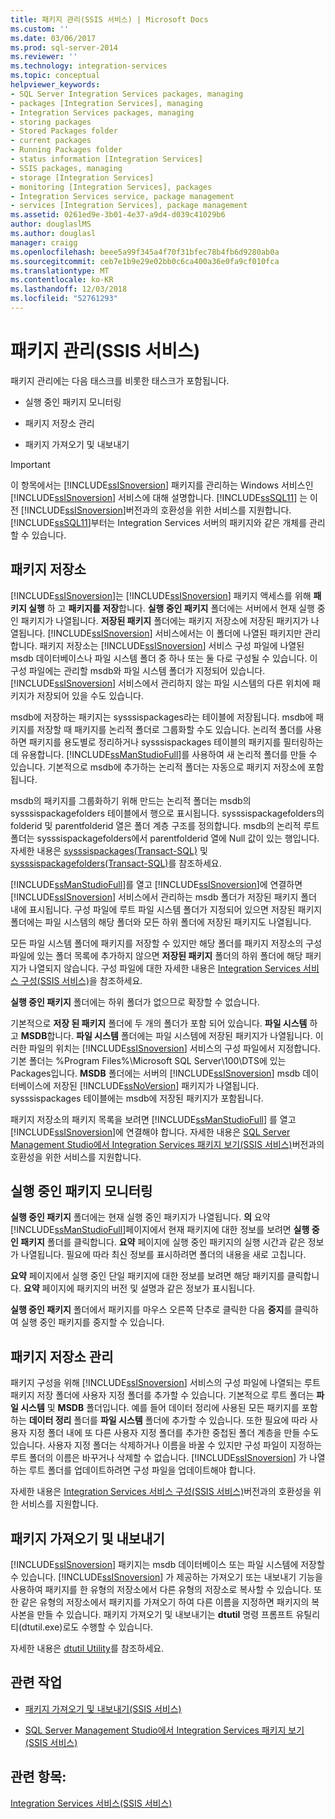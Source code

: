 ```yaml
---
title: 패키지 관리(SSIS 서비스) | Microsoft Docs
ms.custom: ''
ms.date: 03/06/2017
ms.prod: sql-server-2014
ms.reviewer: ''
ms.technology: integration-services
ms.topic: conceptual
helpviewer_keywords:
- SQL Server Integration Services packages, managing
- packages [Integration Services], managing
- Integration Services packages, managing
- storing packages
- Stored Packages folder
- current packages
- Running Packages folder
- status information [Integration Services]
- SSIS packages, managing
- storage [Integration Services]
- monitoring [Integration Services], packages
- Integration Services service, package management
- services [Integration Services], package management
ms.assetid: 0261ed9e-3b01-4e37-a9d4-d039c41029b6
author: douglaslMS
ms.author: douglasl
manager: craigg
ms.openlocfilehash: beee5a99f345a4f70f31bfec78b4fb6d9280ab0a
ms.sourcegitcommit: ceb7e1b9e29e02bb0c6ca400a36e0fa9cf010fca
ms.translationtype: MT
ms.contentlocale: ko-KR
ms.lasthandoff: 12/03/2018
ms.locfileid: "52761293"
---
```

# <a name="package-management-ssis-service"></a>패키지 관리(SSIS 서비스)
  패키지 관리에는 다음 태스크를 비롯한 태스크가 포함됩니다.  
  
-   실행 중인 패키지 모니터링  
  
-   패키지 저장소 관리  
  
-   패키지 가져오기 및 내보내기  
  
> [!IMPORTANT]  
>  이 항목에서는 [!INCLUDE[ssISnoversion](../../includes/ssisnoversion-md.md)] 패키지를 관리하는 Windows 서비스인 [!INCLUDE[ssISnoversion](../../includes/ssisnoversion-md.md)] 서비스에 대해 설명합니다. [!INCLUDE[ssSQL11](../../includes/sssql11-md.md)] 는 이전 [!INCLUDE[ssISnoversion](../../includes/ssisnoversion-md.md)]버전과의 호환성을 위한 서비스를 지원합니다. [!INCLUDE[ssSQL11](../../includes/sssql11-md.md)]부터는 Integration Services 서버의 패키지와 같은 개체를 관리할 수 있습니다.  
  
## <a name="package-store"></a>패키지 저장소  
 [!INCLUDE[ssISnoversion](../../includes/ssisnoversion-md.md)]는 [!INCLUDE[ssISnoversion](../../includes/ssisnoversion-md.md)] 패키지 액세스를 위해 **패키지 실행** 하 고 **패키지를 저장**합니다. **실행 중인 패키지** 폴더에는 서버에서 현재 실행 중인 패키지가 나열됩니다. **저장된 패키지** 폴더에는 패키지 저장소에 저장된 패키지가 나열됩니다. [!INCLUDE[ssISnoversion](../../includes/ssisnoversion-md.md)] 서비스에서는 이 폴더에 나열된 패키지만 관리합니다. 패키지 저장소는 [!INCLUDE[ssISnoversion](../../includes/ssisnoversion-md.md)] 서비스 구성 파일에 나열된 msdb 데이터베이스나 파일 시스템 폴더 중 하나 또는 둘 다로 구성될 수 있습니다. 이 구성 파일에는 관리할 msdb와 파일 시스템 폴더가 지정되어 있습니다. [!INCLUDE[ssISnoversion](../../includes/ssisnoversion-md.md)] 서비스에서 관리하지 않는 파일 시스템의 다른 위치에 패키지가 저장되어 있을 수도 있습니다.  
  
 msdb에 저장하는 패키지는 sysssispackages라는 테이블에 저장됩니다. msdb에 패키지를 저장할 때 패키지를 논리적 폴더로 그룹화할 수도 있습니다. 논리적 폴더를 사용하면 패키지를 용도별로 정리하거나 sysssispackages 테이블의 패키지를 필터링하는 데 유용합니다. [!INCLUDE[ssManStudioFull](../../includes/ssmanstudiofull-md.md)]를 사용하여 새 논리적 폴더를 만들 수 있습니다. 기본적으로 msdb에 추가하는 논리적 폴더는 자동으로 패키지 저장소에 포함됩니다.  
  
 msdb의 패키지를 그룹화하기 위해 만드는 논리적 폴더는 msdb의 sysssispackagefolders 테이블에서 행으로 표시됩니다. sysssispackagefolders의 folderid 및 parentfolderid 열은 폴더 계층 구조를 정의합니다. msdb의 논리적 루트 폴더는 sysssispackagefolders에서 parentfolderid 열에 Null 값이 있는 행입니다. 자세한 내용은 [sysssispackages&#40;Transact-SQL&#41;](/sql/relational-databases/system-tables/sysssispackages-transact-sql) 및 [sysssispackagefolders&#40;Transact-SQL&#41;](/sql/relational-databases/system-tables/sysssispackagefolders-transact-sql)를 참조하세요.  
  
 [!INCLUDE[ssManStudioFull](../../includes/ssmanstudiofull-md.md)]를 열고 [!INCLUDE[ssISnoversion](../../includes/ssisnoversion-md.md)]에 연결하면 [!INCLUDE[ssISnoversion](../../includes/ssisnoversion-md.md)] 서비스에서 관리하는 msdb 폴더가 저장된 패키지 폴더 내에 표시됩니다. 구성 파일에 루트 파일 시스템 폴더가 지정되어 있으면 저장된 패키지 폴더에는 파일 시스템의 해당 폴더와 모든 하위 폴더에 저장된 패키지도 나열됩니다.  
  
 모든 파일 시스템 폴더에 패키지를 저장할 수 있지만 해당 폴더를 패키지 저장소의 구성 파일에 있는 폴더 목록에 추가하지 않으면 **저장된 패키지** 폴더의 하위 폴더에 해당 패키지가 나열되지 않습니다. 구성 파일에 대한 자세한 내용은 [Integration Services 서비스 구성&#40;SSIS 서비스&#41;](integration-services-service-ssis-service.md)을 참조하세요.  
  
 **실행 중인 패키지** 폴더에는 하위 폴더가 없으므로 확장할 수 없습니다.  
  
 기본적으로 **저장 된 패키지** 폴더에 두 개의 폴더가 포함 되어 있습니다. **파일 시스템** 하 고 **MSDB**합니다. **파일 시스템** 폴더에는 파일 시스템에 저장된 패키지가 나열됩니다. 이러한 파일의 위치는 [!INCLUDE[ssISnoversion](../../includes/ssisnoversion-md.md)] 서비스의 구성 파일에서 지정합니다. 기본 폴더는 %Program Files%\Microsoft SQL Server\100\DTS에 있는 Packages입니다. **MSDB** 폴더에는 서버의 [!INCLUDE[ssISnoversion](../../includes/ssisnoversion-md.md)] msdb 데이터베이스에 저장된 [!INCLUDE[ssNoVersion](../../includes/ssnoversion-md.md)] 패키지가 나열됩니다. sysssispackages 테이블에는 msdb에 저장된 패키지가 포함됩니다.  
  
 패키지 저장소의 패키지 목록을 보려면 [!INCLUDE[ssManStudioFull](../../includes/ssmanstudiofull-md.md)] 를 열고 [!INCLUDE[ssISnoversion](../../includes/ssisnoversion-md.md)]에 연결해야 합니다. 자세한 내용은 [SQL Server Management Studio에서 Integration Services 패키지 보기&#40;SSIS 서비스&#41;](../view-integration-services-packages-in-sql-server-management-studio-ssis-service.md)버전과의 호환성을 위한 서비스를 지원합니다.  
  
## <a name="monitoring-running-packages"></a>실행 중인 패키지 모니터링  
 **실행 중인 패키지** 폴더에는 현재 실행 중인 패키지가 나열됩니다. **의** 요약 [!INCLUDE[ssManStudioFull](../../includes/ssmanstudiofull-md.md)]페이지에서 현재 패키지에 대한 정보를 보려면 **실행 중인 패키지** 폴더를 클릭합니다. **요약** 페이지에 실행 중인 패키지의 실행 시간과 같은 정보가 나열됩니다. 필요에 따라 최신 정보를 표시하려면 폴더의 내용을 새로 고칩니다.  
  
 **요약** 페이지에서 실행 중인 단일 패키지에 대한 정보를 보려면 해당 패키지를 클릭합니다. **요약** 페이지에 패키지의 버전 및 설명과 같은 정보가 표시됩니다.  
  
 **실행 중인 패키지** 폴더에서 패키지를 마우스 오른쪽 단추로 클릭한 다음 **중지**를 클릭하여 실행 중인 패키지를 중지할 수 있습니다.  
  
## <a name="managing-package-storage"></a>패키지 저장소 관리  
 패키지 구성을 위해 [!INCLUDE[ssISnoversion](../../includes/ssisnoversion-md.md)] 서비스의 구성 파일에 나열되는 루트 패키지 저장 폴더에 사용자 지정 폴더를 추가할 수 있습니다. 기본적으로 루트 폴더는 **파일 시스템** 및 **MSDB** 폴더입니다. 예를 들어 데이터 정리에 사용된 모든 패키지를 포함하는 **데이터 정리** 폴더를 **파일 시스템** 폴더에 추가할 수 있습니다. 또한 필요에 따라 사용자 지정 폴더 내에 또 다른 사용자 지정 폴더를 추가한 중첩된 폴더 계층을 만들 수도 있습니다. 사용자 지정 폴더는 삭제하거나 이름을 바꿀 수 있지만 구성 파일이 지정하는 루트 폴더의 이름은 바꾸거나 삭제할 수 없습니다. [!INCLUDE[ssISnoversion](../../includes/ssisnoversion-md.md)] 가 나열하는 루트 폴더를 업데이트하려면 구성 파일을 업데이트해야 합니다.  
  
 자세한 내용은 [Integration Services 서비스 구성&#40;SSIS 서비스&#41;](../configuring-the-integration-services-service-ssis-service.md)버전과의 호환성을 위한 서비스를 지원합니다.  
  
## <a name="importing-and-exporting-packages"></a>패키지 가져오기 및 내보내기  
 [!INCLUDE[ssISnoversion](../../includes/ssisnoversion-md.md)] 패키지는 msdb 데이터베이스 또는 파일 시스템에 저장할 수 있습니다. [!INCLUDE[ssISnoversion](../../includes/ssisnoversion-md.md)] 가 제공하는 가져오기 또는 내보내기 기능을 사용하여 패키지를 한 유형의 저장소에서 다른 유형의 저장소로 복사할 수 있습니다. 또한 같은 유형의 저장소에서 패키지를 가져오기 하여 다른 이름을 지정하면 패키지의 복사본을 만들 수 있습니다. 패키지 가져오기 및 내보내기는 **dtutil** 명령 프롬프트 유틸리티(dtutil.exe)로도 수행할 수 있습니다.  
  
 자세한 내용은 [dtutil Utility](../dtutil-utility.md)를 참조하세요.  
  
## <a name="related-tasks"></a>관련 작업  
  
-   [패키지 가져오기 및 내보내기&#40;SSIS 서비스&#41;](../import-and-export-packages-ssis-service.md)  
  
-   [SQL Server Management Studio에서 Integration Services 패키지 보기&#40;SSIS 서비스&#41;](../view-integration-services-packages-in-sql-server-management-studio-ssis-service.md)  
  
## <a name="see-also"></a>관련 항목:  
 [Integration Services 서비스&#40;SSIS 서비스&#41;](integration-services-service-ssis-service.md)  
  
  
